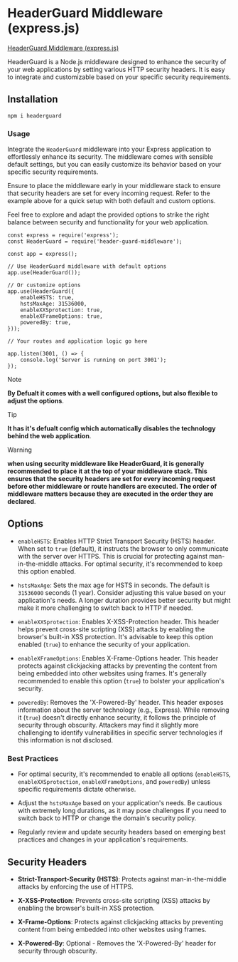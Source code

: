 

# HeaderGuard Middleware (express.js)

[HeaderGuard Middleware (express.js)](https://www.npmjs.com/package/headerguard)

HeaderGuard is a Node.js middleware designed to enhance the security of your web applications by setting various HTTP security headers. It is easy to integrate and customizable based on your specific security requirements.


## Installation

`npm i headerguard`

### Usage

Integrate the `HeaderGuard` middleware into your Express application to effortlessly enhance its security. The middleware comes with sensible default settings, but you can easily customize its behavior based on your specific security requirements.

Ensure to place the middleware early in your middleware stack to ensure that security headers are set for every incoming request. Refer to the example above for a quick setup with both default and custom options.

Feel free to explore and adapt the provided options to strike the right balance between security and functionality for your web application.

```
const express = require('express');
const HeaderGuard = require('header-guard-middleware');

const app = express();

// Use HeaderGuard middleware with default options
app.use(HeaderGuard());

// Or customize options
app.use(HeaderGuard({
    enableHSTS: true,
    hstsMaxAge: 31536000,
    enableXXSprotection: true,
    enableXFrameOptions: true,
    poweredBy: true,
}));

// Your routes and application logic go here

app.listen(3001, () => {
    console.log('Server is running on port 3001');
});
```
> [!NOTE]
>  **By Defualt it comes with a well configured options, but also flexible to adjust the options**.

> [!TIP]
>  **It has it's defualt config which automatically disables the technology behind the web application**.

> [!WARNING]
> **when using security middleware like HeaderGuard, it is generally recommended to place it at the top of your middleware stack. This ensures that the security headers are set for every incoming request before other middleware or route handlers are executed. The order of middleware matters because they are executed in the order they are declared**.

## Options

- `enableHSTS`: Enables HTTP Strict Transport Security (HSTS) header. When set to `true` (default), it instructs the browser to only communicate with the server over HTTPS. This is crucial for protecting against man-in-the-middle attacks. For optimal security, it's recommended to keep this option enabled.

- `hstsMaxAge`: Sets the max age for HSTS in seconds. The default is `31536000` seconds (1 year). Consider adjusting this value based on your application's needs. A longer duration provides better security but might make it more challenging to switch back to HTTP if needed.

- `enableXXSprotection`: Enables X-XSS-Protection header. This header helps prevent cross-site scripting (XSS) attacks by enabling the browser's built-in XSS protection. It's advisable to keep this option enabled (`true`) to enhance the security of your application.

- `enableXFrameOptions`: Enables X-Frame-Options header. This header protects against clickjacking attacks by preventing the content from being embedded into other websites using frames. It's generally recommended to enable this option (`true`) to bolster your application's security.

- `poweredBy`: Removes the 'X-Powered-By' header. This header exposes information about the server technology (e.g., Express). While removing it (`true`) doesn't directly enhance security, it follows the principle of security through obscurity. Attackers may find it slightly more challenging to identify vulnerabilities in specific server technologies if this information is not disclosed.

### Best Practices

- For optimal security, it's recommended to enable all options (`enableHSTS`, `enableXXSprotection`, `enableXFrameOptions`, and `poweredBy`) unless specific requirements dictate otherwise.

- Adjust the `hstsMaxAge` based on your application's needs. Be cautious with extremely long durations, as it may pose challenges if you need to switch back to HTTP or change the domain's security policy.

- Regularly review and update security headers based on emerging best practices and changes in your application's requirements.

## Security Headers

- **Strict-Transport-Security (HSTS)**: Protects against man-in-the-middle attacks by enforcing the use of HTTPS.

- **X-XSS-Protection**: Prevents cross-site scripting (XSS) attacks by enabling the browser's built-in XSS protection.

- **X-Frame-Options**: Protects against clickjacking attacks by preventing content from being embedded into other websites using frames.

- **X-Powered-By**: Optional - Removes the 'X-Powered-By' header for security through obscurity.
